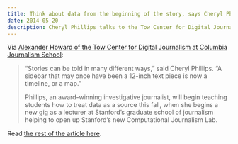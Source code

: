 ```yaml
---
title: Think about data from the beginning of the story, says Cheryl Phillips
date: 2014-05-20
description: Cheryl Phillips talks to the Tow Center for Digital Journalism about telling stories with data.
---
```


Via [Alexander Howard of the Tow Center for Digital Journalism at Columbia Journalism School](http://towcenter.org/think-about-data-from-the-beginning-of-the-story-says-cheryl-phillips/):

> “Stories can be told in many different ways,” said Cheryl Phillips. “A sidebar that may once have been a 12-inch text piece is now a timeline, or a map.”
> 
> Phillips, an award-winning investigative journalist, will begin teaching students how to treat data as a source this fall, when she begins a new gig as a lecturer at Stanford’s graduate school of journalism helping to open up Stanford’s new Computational Journalism Lab.

Read [the rest of the article here](http://towcenter.org/think-about-data-from-the-beginning-of-the-story-says-cheryl-phillips/).
